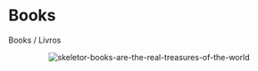 # Books
Books / Livros

<div align="center">
  
  ![skeletor-books-are-the-real-treasures-of-the-world](https://github.com/CatSparrow2/Books/assets/124008184/cbf7cf86-ae62-4b8a-89f5-d97b0d131596)
</div>
